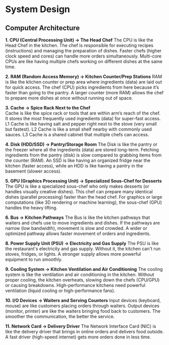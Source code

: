 # System Design

## Computer Architecture

**1. CPU (Central Processing Unit) → The Head Chef**
The CPU is like the Head Chef in the kitchen.
The chef is responsible for executing recipes (instructions) and managing the preparation of dishes.
Faster chefs (higher clock speed and cores) can handle more orders simultaneously.
Multi-core CPUs are like having multiple chefs working on different dishes at the same time.

**2. RAM (Random Access Memory) → Kitchen Counter/Prep Stations**
RAM is like the kitchen counter or prep area where ingredients (data) are laid out for quick access.
The chef (CPU) picks ingredients from here because it’s faster than going to the pantry.
A larger counter (more RAM) allows the chef to prepare more dishes at once without running out of space.

**3. Cache → Spice Rack Next to the Chef**\
Cache is like the spice rack or tools that are within arm’s reach of the chef.
It stores the most frequently used ingredients (data) for super-fast access.
L1 Cache is like having salt and pepper right next to the stove (very small but fastest).
L2 Cache is like a small shelf nearby with commonly used sauces.
L3 Cache is a shared cabinet that multiple chefs can access.

**4. Disk (HDD/SSD) → Pantry/Storage Room**
The Disk is like the pantry or the freezer where all the ingredients (data) are stored long-term.
Fetching ingredients from the pantry (disk) is slow compared to grabbing items from the counter (RAM).
An SSD is like having an organized fridge near the kitchen (faster access), while an HDD is like having a pantry in the basement (slower access).

**5. GPU (Graphics Processing Unit) → Specialized Sous-Chef for Desserts**
The GPU is like a specialized sous-chef who only makes desserts (or handles visually creative dishes).
This chef can prepare many identical dishes (parallel processing) faster than the head chef.
For graphics or large computations (like 3D rendering or machine learning), the sous-chef (GPU) handles the heavy lifting.

**6. Bus → Kitchen Pathways**
The Bus is like the kitchen pathways that waiters and chefs use to move ingredients and dishes.
If the pathways are narrow (low bandwidth), movement is slow and crowded.
A wider or optimized pathway allows faster movement of orders and ingredients.

**8. Power Supply Unit (PSU) → Electricity and Gas Supply**
The PSU is like the restaurant's electricity and gas supply.
Without it, the kitchen can't run stoves, fridges, or lights.
A stronger supply allows more powerful equipment to run smoothly.

**9. Cooling System → Kitchen Ventilation and Air Conditioning**
The cooling system is like the ventilation and air conditioning in the kitchen.
Without proper cooling, the kitchen overheats, slowing down the chefs (CPU/GPU) or causing breakdowns.
High-performance kitchens need powerful ventilation (liquid cooling or high-performance fans).

**10. I/O Devices → Waiters and Serving Counters**
Input devices (keyboard, mouse) are like customers placing orders through waiters.
Output devices (monitor, printer) are like the waiters bringing food back to customers.
The smoother the communication, the better the service.

**11. Network Card → Delivery Driver**
The Network Interface Card (NIC) is like the delivery driver that brings in online orders and delivers food outside.
A fast driver (high-speed internet) gets more orders done in less time.
